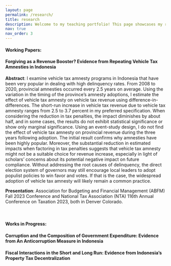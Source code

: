 ```yaml
---
layout: page
permalink: /research/
title: research
description: Welcome to my teaching portfolio! This page showcases my research projects.
nav: true
nav_order: 3
---
```



#### **Working Papers**:

#### Forgiving as a Revenue Booster? Evidence from Repeating Vehicle Tax Amnesties in Indonesia

**Abstract**:  I examine vehicle tax amnesty programs in Indonesia that have been very popular in dealing
with high delinquency rates. From 2008 to 2020, provincial amnesties occurred every 2.5 years on
average. Using the variation in the timing of the province’s amnesty adoptions, I estimate the effect
of vehicle tax amnesty on vehicle tax revenue using difference-in-differences. The short-run increase
in vehicle tax revenue due to vehicle tax amnesty ranges from 2.5 to 3.7 percent in my preferred
specification. When considering the reduction in tax penalties, the impact diminishes by about half,
and in some cases, the results do not exhibit statistical significance or show only marginal significance.
Using an event-study design, I do not find the effect of vehicle tax amnesty on provincial revenue during
the three years following adoption. The initial result confirms why amnesties have been highly popular.
Moreover, the substantial reduction in estimated impacts when factoring in tax penalties suggests that
vehicle tax amnesty might not be a suitable choice for revenue increase, especially in light of scholars’
concerns about its potential negative impact on future compliance. Without addressing the root
causes of delinquency, the direct election system of governors may still encourage local leaders to adopt
populist policies to win favor and votes. If that is the case, the widespread adoption of vehicle tax
amnesty will likely remain a common practice.

**Presentation**: Association for Budgeting and Financial Management (ABFM) Fall 2023 Conference and National Tax Association (NTA) 116th Annual Conference on Taxation 2023, both in Denver Colorado.
<br>
<br>
<br>

#### **Works in Progress**:

#### Corruption and the Composition of Government Expenditure: Evidence from An Anticorruption Measure in Indonesia

#### Fiscal Interactions in the Short and Long Run: Evidence from Indonesia’s Property Tax Decentralization
